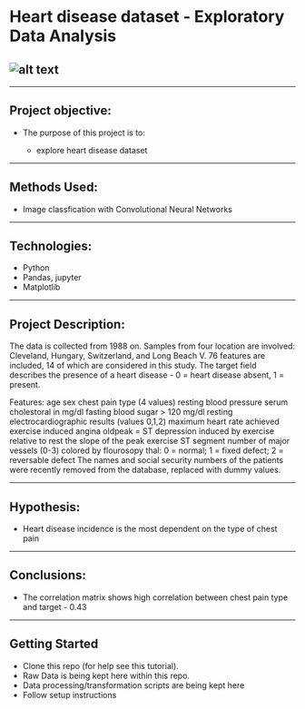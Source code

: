 # Heart disease dataset - Exploratory Data Analysis

![alt text]()
-------------------------------------------------------------------------------------------------------------------------------------------------------
-------------------------------------------------------------------------------------------------------------------------------------------------------
## Project objective:

- The purpose of this project is to:

    - explore heart disease dataset

-------------------------------------------------------------------------------------------------------------------------------------------------------
## Methods Used:

- Image classfication with Convolutional Neural Networks

-------------------------------------------------------------------------------------------------------------------------------------------------------
## Technologies:

- Python
- Pandas, jupyter
- Matplotlib

-------------------------------------------------------------------------------------------------------------------------------------------------------
## Project Description:

The data is collected from 1988 on. Samples from four location are involved: Cleveland, Hungary, Switzerland, and Long Beach V. 76 features are included, 14 of which are considered in this study. The target field describes the presence of a heart disease - 0 = heart disease absent, 1 = present.

Features:
age
sex
chest pain type (4 values)
resting blood pressure
serum cholestoral in mg/dl
fasting blood sugar > 120 mg/dl
resting electrocardiographic results (values 0,1,2)
maximum heart rate achieved
exercise induced angina
oldpeak = ST depression induced by exercise relative to rest
the slope of the peak exercise ST segment
number of major vessels (0-3) colored by flourosopy
thal: 0 = normal; 1 = fixed defect; 2 = reversable defect
The names and social security numbers of the patients were recently removed from the database, replaced with dummy values.

-------------------------------------------------------------------------------------------------------------------------------------------------------
## Hypothesis:

- Heart disease incidence is the most dependent on the type of chest pain

-------------------------------------------------------------------------------------------------------------------------------------------------------
## Conclusions:

- The correlation matrix shows high correlation between chest pain type and target - 0.43

-------------------------------------------------------------------------------------------------------------------------------------------------------
## Getting Started

- Clone this repo (for help see this tutorial).
- Raw Data is being kept here within this repo.
- Data processing/transformation scripts are being kept here
- Follow setup instructions
